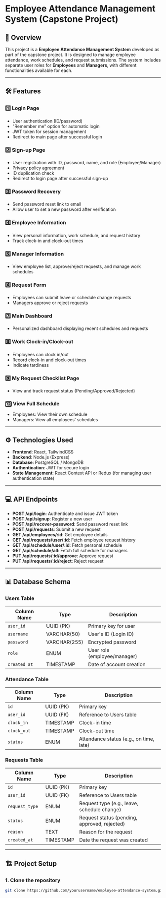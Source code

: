 # Employee Attendance Management System (Capstone Project)

## 📌 Overview
This project is a **Employee Attendance Management System** developed as part of the capstone project. It is designed to manage employee attendance, work schedules, and request submissions. The system includes separate user roles for **Employees** and **Managers**, with different functionalities available for each.

---

## 🛠️ Features

### **1️⃣ Login Page**
- User authentication (ID/password)
- "Remember me" option for automatic login
- JWT token for session management
- Redirect to main page after successful login

### **2️⃣ Sign-up Page**
- User registration with ID, password, name, and role (Employee/Manager)
- Privacy policy agreement
- ID duplication check
- Redirect to login page after successful sign-up

### **3️⃣ Password Recovery**
- Send password reset link to email
- Allow user to set a new password after verification

### **4️⃣ Employee Information**
- View personal information, work schedule, and request history
- Track clock-in and clock-out times

### **5️⃣ Manager Information**
- View employee list, approve/reject requests, and manage work schedules

### **6️⃣ Request Form**
- Employees can submit leave or schedule change requests
- Managers approve or reject requests

### **7️⃣ Main Dashboard**
- Personalized dashboard displaying recent schedules and requests

### **8️⃣ Work Clock-in/Clock-out**
- Employees can clock in/out
- Record clock-in and clock-out times
- Indicate tardiness

### **9️⃣ My Request Checklist Page**
- View and track request status (Pending/Approved/Rejected)

### **🔟 View Full Schedule**
- Employees: View their own schedule
- Managers: View all employees' schedules

---

## ⚙️ Technologies Used
- **Frontend**: React, TailwindCSS
- **Backend**: Node.js (Express)
- **Database**: PostgreSQL / MongoDB
- **Authentication**: JWT for secure login
- **State Management**: React Context API or Redux (for managing user authentication state)

---

## 💻 API Endpoints

- **POST /api/login**: Authenticate and issue JWT token
- **POST /api/signup**: Register a new user
- **POST /api/recover-password**: Send password reset link
- **POST /api/requests**: Submit a new request
- **GET /api/employees/:id**: Get employee details
- **GET /api/requests/user/:id**: Fetch employee request history
- **GET /api/schedule/user/:id**: Fetch personal schedule
- **GET /api/schedule/all**: Fetch full schedule for managers
- **PUT /api/requests/:id/approve**: Approve request
- **PUT /api/requests/:id/reject**: Reject request

---

## 📊 Database Schema

### **Users Table**
| Column Name      | Type           | Description               |
|------------------|----------------|---------------------------|
| `user_id`        | UUID (PK)      | Primary key for user      |
| `username`       | VARCHAR(50)    | User's ID (Login ID)      |
| `password`       | VARCHAR(255)   | Encrypted password        |
| `role`           | ENUM           | User role (employee/manager) |
| `created_at`     | TIMESTAMP      | Date of account creation  |

### **Attendance Table**
| Column Name      | Type           | Description               |
|------------------|----------------|---------------------------|
| `id`             | UUID (PK)      | Primary key               |
| `user_id`        | UUID (FK)      | Reference to Users table  |
| `clock_in`       | TIMESTAMP      | Clock-in time             |
| `clock_out`      | TIMESTAMP      | Clock-out time            |
| `status`         | ENUM           | Attendance status (e.g., on time, late) |

### **Requests Table**
| Column Name      | Type           | Description               |
|------------------|----------------|---------------------------|
| `id`             | UUID (PK)      | Primary key               |
| `user_id`        | UUID (FK)      | Reference to Users table  |
| `request_type`   | ENUM           | Request type (e.g., leave, schedule change) |
| `status`         | ENUM           | Request status (pending, approved, rejected) |
| `reason`         | TEXT           | Reason for the request    |
| `created_at`     | TIMESTAMP      | Date the request was created |

---

## 🏗️ Project Setup

### **1. Clone the repository**
```bash
git clone https://github.com/yourusername/employee-attendance-system.git
